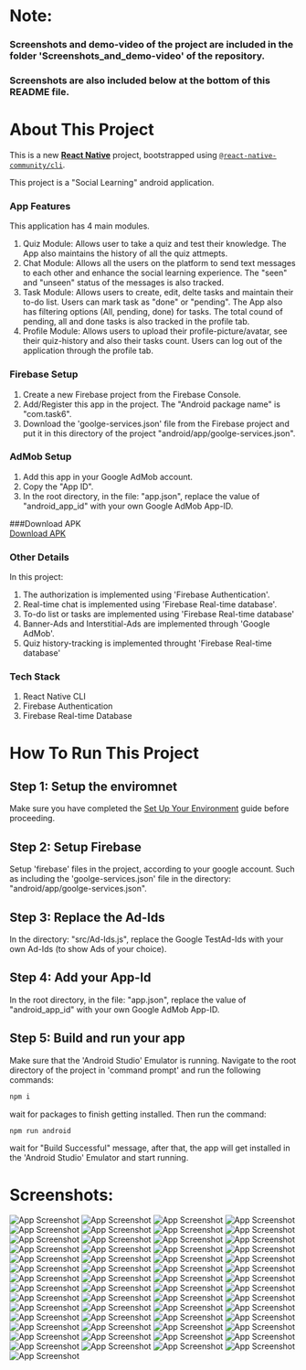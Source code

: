 # Note: 
### Screenshots and demo-video of the project are included in the folder 'Screenshots_and_demo-video' of the repository.
### Screenshots are also included below at the bottom of this README file.

# About This Project
This is a new [**React Native**](https://reactnative.dev) project, bootstrapped using [`@react-native-community/cli`](https://github.com/react-native-community/cli).

This project is a "Social Learning" android application.

### App Features
This application has 4 main modules.
1) Quiz Module: Allows user to take a quiz and test their knowledge. The App also maintains the history of all the quiz attmepts.
3) Chat Module: Allows all the users on the platform to send text messages to each other and enhance the social learning experience. The "seen" and "unseen" status of the messages is also tracked. 
5) Task Module: Allows users to create, edit, delte tasks and maintain their to-do list. Users can mark task as "done" or "pending". The App also has filtering options (All, pending, done) for tasks. The total cound of pending, all and done tasks is also tracked in the profile tab.
7) Profile Module: Allows users to upload their profile-picture/avatar, see their quiz-history and also their tasks count. Users can log out of the application through the profile tab.

### Firebase Setup
1) Create a new Firebase project from the Firebase Console.
2) Add/Register this app in the project. The "Android package name" is "com.task6".
3) Download the 'goolge-services.json' file from the Firebase project and put it in this directory of the project "android/app/goolge-services.json".

### AdMob Setup
1) Add this app in your Google AdMob account.
2) Copy the "App ID".
3) In the root directory, in the file: "app.json", replace the value of "android_app_id" with your own Google AdMob App-ID.

###Download APK <br>
[Download APK](https://drive.google.com/file/d/1Ez6tr3ACgTwAg7jo5z94Qw5y7Bxls-C5/view?usp=sharing)

### Other Details
In this project: 
1) The authorization is implemented using 'Firebase Authentication'.
2) Real-time chat is implemented using 'Firebase Real-time database'.
3) To-do list or tasks are implemented using 'Firebase Real-time database'
4) Banner-Ads and Interstitial-Ads are implemented through 'Google AdMob'.
5) Quiz history-tracking is implemented throught 'Firebase Real-time database'

### Tech Stack
1) React Native CLI
2) Firebase Authentication 
3) Firebase Real-time Database

# How To Run This Project
## Step 1: Setup the enviromnet
Make sure you have completed the [Set Up Your Environment](https://reactnative.dev/docs/set-up-your-environment) guide before proceeding.

## Step 2: Setup Firebase
Setup 'firebase' files in the project, according to your google account. Such as including the 'goolge-services.json' file in the directory: "android/app/goolge-services.json".

## Step 3: Replace the Ad-Ids
In the directory: "src/Ad-Ids.js", replace the Google TestAd-Ids with your own Ad-Ids (to show Ads of your choice).

## Step 4: Add your App-Id
In the root directory, in the file: "app.json", replace the value of "android_app_id" with your own Google AdMob App-ID.

## Step 5: Build and run your app
Make sure that the 'Android Studio' Emulator is running.
Navigate to the root directory of the project in 'command prompt' and run the following commands:

```sh
npm i
```

wait for packages to finish getting installed. Then run the command:

```sh
npm run android
```
wait for "Build Successful" message, after that, the app will get installed in the 'Android Studio' Emulator and start running.

# Screenshots:
![App Screenshot](Screenshots_and_demo-video/Screenshots/01.png)
![App Screenshot](Screenshots_and_demo-video/Screenshots/02.png)
![App Screenshot](Screenshots_and_demo-video/Screenshots/03.png)
![App Screenshot](Screenshots_and_demo-video/Screenshots/04.png)
![App Screenshot](Screenshots_and_demo-video/Screenshots/05.png)
![App Screenshot](Screenshots_and_demo-video/Screenshots/06.png)
![App Screenshot](Screenshots_and_demo-video/Screenshots/07.png)
![App Screenshot](Screenshots_and_demo-video/Screenshots/08.png)
![App Screenshot](Screenshots_and_demo-video/Screenshots/09.png)
![App Screenshot](Screenshots_and_demo-video/Screenshots/10.png)
![App Screenshot](Screenshots_and_demo-video/Screenshots/11.png)
![App Screenshot](Screenshots_and_demo-video/Screenshots/12.png)
![App Screenshot](Screenshots_and_demo-video/Screenshots/13.png)
![App Screenshot](Screenshots_and_demo-video/Screenshots/14.png)
![App Screenshot](Screenshots_and_demo-video/Screenshots/15.png)
![App Screenshot](Screenshots_and_demo-video/Screenshots/16.png)
![App Screenshot](Screenshots_and_demo-video/Screenshots/17.png)
![App Screenshot](Screenshots_and_demo-video/Screenshots/18.png)
![App Screenshot](Screenshots_and_demo-video/Screenshots/19.png)
![App Screenshot](Screenshots_and_demo-video/Screenshots/20.png)
![App Screenshot](Screenshots_and_demo-video/Screenshots/21.png)
![App Screenshot](Screenshots_and_demo-video/Screenshots/22.png)
![App Screenshot](Screenshots_and_demo-video/Screenshots/23.png)
![App Screenshot](Screenshots_and_demo-video/Screenshots/24.png)
![App Screenshot](Screenshots_and_demo-video/Screenshots/25.png)
![App Screenshot](Screenshots_and_demo-video/Screenshots/26.png)
![App Screenshot](Screenshots_and_demo-video/Screenshots/27.png)
![App Screenshot](Screenshots_and_demo-video/Screenshots/28.png)
![App Screenshot](Screenshots_and_demo-video/Screenshots/29.png)
![App Screenshot](Screenshots_and_demo-video/Screenshots/30.png)
![App Screenshot](Screenshots_and_demo-video/Screenshots/31.png)
![App Screenshot](Screenshots_and_demo-video/Screenshots/32.png)
![App Screenshot](Screenshots_and_demo-video/Screenshots/33.png)
![App Screenshot](Screenshots_and_demo-video/Screenshots/34.png)
![App Screenshot](Screenshots_and_demo-video/Screenshots/35.png)
![App Screenshot](Screenshots_and_demo-video/Screenshots/36.png)
![App Screenshot](Screenshots_and_demo-video/Screenshots/37.png)
![App Screenshot](Screenshots_and_demo-video/Screenshots/38.png)
![App Screenshot](Screenshots_and_demo-video/Screenshots/39.png)
![App Screenshot](Screenshots_and_demo-video/Screenshots/40.png)
![App Screenshot](Screenshots_and_demo-video/Screenshots/41.png)
![App Screenshot](Screenshots_and_demo-video/Screenshots/42.png)
![App Screenshot](Screenshots_and_demo-video/Screenshots/43.png)
![App Screenshot](Screenshots_and_demo-video/Screenshots/44.png)
![App Screenshot](Screenshots_and_demo-video/Screenshots/45.png)
![App Screenshot](Screenshots_and_demo-video/Screenshots/46.png)
![App Screenshot](Screenshots_and_demo-video/Screenshots/47.png)
![App Screenshot](Screenshots_and_demo-video/Screenshots/48.png)
![App Screenshot](Screenshots_and_demo-video/Screenshots/49.png)
![App Screenshot](Screenshots_and_demo-video/Screenshots/50.png)
![App Screenshot](Screenshots_and_demo-video/Screenshots/51.png)
![App Screenshot](Screenshots_and_demo-video/Screenshots/52.png)
![App Screenshot](Screenshots_and_demo-video/Screenshots/53.png)
![App Screenshot](Screenshots_and_demo-video/Screenshots/54.png)
![App Screenshot](Screenshots_and_demo-video/Screenshots/55.png)
![App Screenshot](Screenshots_and_demo-video/Screenshots/56.png)
![App Screenshot](Screenshots_and_demo-video/Screenshots/57.png)

